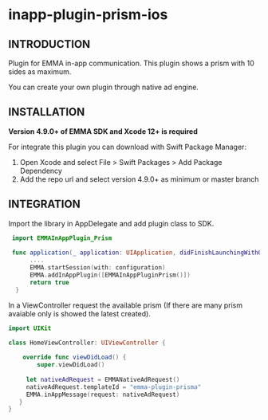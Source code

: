 # inapp-plugin-prism-ios

## INTRODUCTION

Plugin for EMMA in-app communication. This plugin shows a prism with 10 sides as maximum. 

You can create your own plugin through native ad engine.

## INSTALLATION

**Version 4.9.0+ of EMMA SDK and Xcode 12+ is required**

For integrate this plugin you can download with Swift Package Manager:

1. Open Xcode and select File > Swift Packages > Add Package Dependency
2. Add the repo url and select version 4.9.0+ as minimum or master branch

## INTEGRATION

Import the library in AppDelegate and add plugin class to SDK.

``` swift
 import EMMAInAppPlugin_Prism
 
 func application(_ application: UIApplication, didFinishLaunchingWithOptions launchOptions: [UIApplication.LaunchOptionsKey : Any]? = nil) -> Bool {
      ....
      EMMA.startSession(with: configuration)
      EMMA.addInAppPlugin([EMMAInAppPluginPrism()])
      return true
  }
```

In a ViewController request the available prism (If there are many prism avaiable only is showed the latest created).

``` swift
import UIKit

class HomeViewController: UIViewController {
	
    override func viewDidLoad() {
        super.viewDidLoad()
		
	 let nativeAdRequest = EMMANativeAdRequest()
	 nativeAdRequest.templateId = "emma-plugin-prisma"
	 EMMA.inAppMessage(request: nativeAdRequest)
   }
}

```
